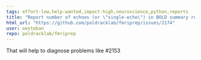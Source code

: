```yaml
---
tags: effort-low,help-wanted,impact-high,neuroscience,python,reports
title: "Report number of echoes (or \"single-echo\") in BOLD summary reports"
html_url: "https://github.com/poldracklab/fmriprep/issues/2174"
user: oesteban
repo: poldracklab/fmriprep
---
```


That will help to diagnose problems like #2153